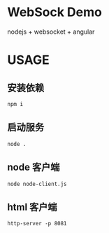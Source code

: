 WebSock Demo
==============

nodejs + websocket + angular

# USAGE

## 安装依赖
    npm i

## 启动服务
    node .

## node 客户端
    node node-client.js

## html 客户端
    http-server -p 8081

